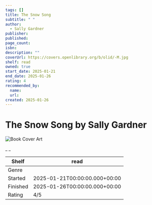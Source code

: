 ```yaml
---
tags: []
title: The Snow Song
subtitle: " "
author:
  - Sally Gardner
publisher:
published:
page_count:
isbn:
description: ""
coverUrl: https://covers.openlibrary.org/b/olid/-M.jpg
shelf: read
owned: true
start_date: 2025-01-21
end_date: 2025-01-26
rating: 4
recommended_by:
  name:
  url:
created: 2025-01-26
---
```


# The Snow Song by Sally Gardner

![Book Cover Art](https://covers.openlibrary.org/b/olid/-M.jpg)

_ _

| Shelf | read |
| --- | --- |
| Genre |  |
| Started | 2025-01-21T00:00:00.000+00:00 |
| Finished | 2025-01-26T00:00:00.000+00:00 |
| Rating | 4/5 |

